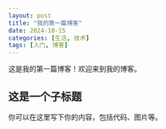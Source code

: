 ```yaml
---
layout: post
title: "我的第一篇博客"
date: 2024-10-15
categories: [生活, 技术]
tags: [入门, 博客]
---
```


这是我的第一篇博客！欢迎来到我的博客。

## 这是一个子标题

你可以在这里写下你的内容，包括代码、图片等。

